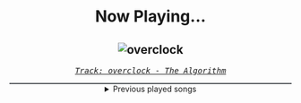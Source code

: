 <div align="center"> 
<h1>Now Playing...</h1>

![overclock](https://i.scdn.co/image/ab67616d00001e0284630445aa2c5bc51d004fc8)
--
_<samp><a href="https://open.spotify.com/track/0EQmnHEK3e83r68A8LMBlW">Track: overclock - The Algorithm</a></samp>_

<div style="border: 1px #4B5054 solid"></div>
<details>
  <summary>
    Previous played songs
  </summary>
  <table>
    <thead>
      <tr>
        <th>
          Artist
        </th>
        <th>
          Song
        </th>
        <th>
          Link
        </th>
      </tr>
    </thead>
    <tbody>
      <tr><td>The Algorithm</td><td>overclock</td><td><a href="https://open.spotify.com/track/0EQmnHEK3e83r68A8LMBlW">https://open.spotify.com/track/0EQmnHEK3e83r68A8LMBlW</a></td></tr><tr><td>The Algorithm</td><td>autorun</td><td><a href="https://open.spotify.com/track/3v7UUMKEERHLtZlazdTFPE">https://open.spotify.com/track/3v7UUMKEERHLtZlazdTFPE</a></td></tr><tr><td>The Algorithm</td><td>Segmentation Fault</td><td><a href="https://open.spotify.com/track/1zD29YbAYHiLw6ryI82KQy">https://open.spotify.com/track/1zD29YbAYHiLw6ryI82KQy</a></td></tr><tr><td>The Algorithm</td><td>double data rate synchronous dynamic random access memory</td><td><a href="https://open.spotify.com/track/47NPsM86CLGJqI8c4pAjOK">https://open.spotify.com/track/47NPsM86CLGJqI8c4pAjOK</a></td></tr><tr><td>The Algorithm</td><td>Kernel Part.1</td><td><a href="https://open.spotify.com/track/370by7wqjEk8MFqSQ0G43O">https://open.spotify.com/track/370by7wqjEk8MFqSQ0G43O</a></td></tr><tr><td>The Algorithm</td><td>Access Denied</td><td><a href="https://open.spotify.com/track/16jx5Z76nZnlyK1q1NUHOh">https://open.spotify.com/track/16jx5Z76nZnlyK1q1NUHOh</a></td></tr><tr><td>The Algorithm</td><td>Interrupt Handler</td><td><a href="https://open.spotify.com/track/7z8HRw3eh9mVzULE0cBRQG">https://open.spotify.com/track/7z8HRw3eh9mVzULE0cBRQG</a></td></tr><tr><td>The Algorithm</td><td>Interrupt Handler</td><td><a href="https://open.spotify.com/track/7z8HRw3eh9mVzULE0cBRQG">https://open.spotify.com/track/7z8HRw3eh9mVzULE0cBRQG</a></td></tr><tr><td>Two Steps from Hell</td><td>Unbreakable</td><td><a href="https://open.spotify.com/track/2LNaHOlGadVUkhiIUwc5Bs">https://open.spotify.com/track/2LNaHOlGadVUkhiIUwc5Bs</a></td></tr><tr><td>paperbaghead</td><td>Morsecode</td><td><a href="https://open.spotify.com/track/4fclgsUqsnMGtrA1NdfEqo">https://open.spotify.com/track/4fclgsUqsnMGtrA1NdfEqo</a></td></tr><tr><td>Venomous Concept</td><td>Timeline</td><td><a href="https://open.spotify.com/track/5vOQRzJTpPGFNBTPI6MeHg">https://open.spotify.com/track/5vOQRzJTpPGFNBTPI6MeHg</a></td></tr><tr><td>Dagames</td><td>Brace For The Freight Train</td><td><a href="https://open.spotify.com/track/26btbtylTH8l0Dc1y9OJcY">https://open.spotify.com/track/26btbtylTH8l0Dc1y9OJcY</a></td></tr><tr><td>Maelføy</td><td>away</td><td><a href="https://open.spotify.com/track/4rNn6vx1vmzJfr894A5bM7">https://open.spotify.com/track/4rNn6vx1vmzJfr894A5bM7</a></td></tr><tr><td>Project 86</td><td>Metatropolis</td><td><a href="https://open.spotify.com/track/5gZL12KEyZskuksSrsbCkr">https://open.spotify.com/track/5gZL12KEyZskuksSrsbCkr</a></td></tr><tr><td>Crowne</td><td>In the Name of the Fallen</td><td><a href="https://open.spotify.com/track/7gSEI2DTKTNGtJzHgmzs9B">https://open.spotify.com/track/7gSEI2DTKTNGtJzHgmzs9B</a></td></tr><tr><td>SCALP</td><td>Jesus is God</td><td><a href="https://open.spotify.com/track/2CnfignhSXZI0gLCxASRlv">https://open.spotify.com/track/2CnfignhSXZI0gLCxASRlv</a></td></tr><tr><td>Friendly Jvck</td><td>STOPTHINKING</td><td><a href="https://open.spotify.com/track/7fgHJSXVSvbeX8otx6vimb">https://open.spotify.com/track/7fgHJSXVSvbeX8otx6vimb</a></td></tr><tr><td>The Veer Union</td><td>In The Light Of Innocence</td><td><a href="https://open.spotify.com/track/3lOqKMANmDGUTtTBvCPyKf">https://open.spotify.com/track/3lOqKMANmDGUTtTBvCPyKf</a></td></tr><tr><td>Ray Garrison</td><td>Guardian Angel</td><td><a href="https://open.spotify.com/track/6wojZrcLUHoXj4fEdq9tGJ">https://open.spotify.com/track/6wojZrcLUHoXj4fEdq9tGJ</a></td></tr><tr><td>No Face No Case</td><td>Snake</td><td><a href="https://open.spotify.com/track/69396kL1HvsUm6PWiv7ftJ">https://open.spotify.com/track/69396kL1HvsUm6PWiv7ftJ</a></td></tr>
    </tbody>
  </table>
</details>

</div>
